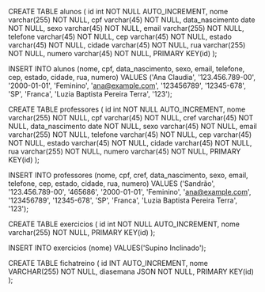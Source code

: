 CREATE TABLE alunos (
  id int NOT NULL AUTO_INCREMENT,
  nome varchar(255) NOT NULL,
  cpf varchar(45) NOT NULL,
  data_nascimento date NOT NULL,
  sexo varchar(45) NOT NULL,
  email varchar(255) NOT NULL,
  telefone varchar(45) NOT NULL,
  cep varchar(45) NOT NULL,
  estado varchar(45) NOT NULL,
  cidade varchar(45) NOT NULL,
  rua varchar(255) NOT NULL,
  numero varchar(45) NOT NULL,
  PRIMARY KEY(id)
);

INSERT INTO alunos (nome, cpf, data_nascimento, sexo, email, telefone, cep, estado, cidade, rua, numero) 
VALUES 
('Ana Claudia', '123.456.789-00', '2000-01-01', 'Feminino', 'ana@example.com', '123456789', '12345-678', 'SP', 'Franca', 'Luzia Baptista Pereira Terra', '123');


CREATE TABLE professores (
  id int NOT NULL AUTO_INCREMENT,
  nome varchar(255) NOT NULL,
  cpf varchar(45) NOT NULL,
  cref varchar(45) NOT NULL,
  data_nascimento date NOT NULL,
  sexo varchar(45) NOT NULL,
  email varchar(255) NOT NULL,
  telefone varchar(45) NOT NULL,
  cep varchar(45) NOT NULL,
  estado varchar(45) NOT NULL,
  cidade varchar(45) NOT NULL,
  rua varchar(255) NOT NULL,
  numero varchar(45) NOT NULL,
  PRIMARY KEY(id)
);

INSERT INTO professores (nome, cpf, cref, data_nascimento, sexo, email, telefone, cep, estado, cidade, rua, numero) 
VALUES 
('Sandrão', '123.456.789-00', '465686', '2000-01-01', 'Feminino', 'ana@example.com', '123456789', '12345-678', 'SP', 'Franca', 'Luzia Baptista Pereira Terra', '123');


CREATE TABLE exercicios (
  id int NOT NULL AUTO_INCREMENT,
  nome varchar(255) NOT NULL,
  PRIMARY KEY(id)
);

INSERT INTO exercicios (nome)
VALUES('Supino Inclinado');


CREATE TABLE fichatreino (
    id INT AUTO_INCREMENT,
    nome VARCHAR(255) NOT NULL,
    diasemana JSON NOT NULL,
    PRIMARY KEY(id)
);

